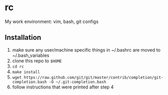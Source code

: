 rc
==============

My work environment: vim, bash, git configs

## Installation

1. make sure any user/machine specific things in ~/.bashrc are moved to ~/.bash_variables
2. clone this repo to `$HOME`
3. `cd rc`
4. `make install`
5. `wget https://raw.github.com/git/git/master/contrib/completion/git-completion.bash -O ~/.git-completion.bash`
6. follow instructions that were printed after step 4
